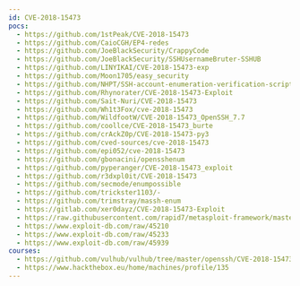 ```yaml
---
id: CVE-2018-15473
pocs:
  - https://github.com/1stPeak/CVE-2018-15473
  - https://github.com/CaioCGH/EP4-redes
  - https://github.com/JoeBlackSecurity/CrappyCode
  - https://github.com/JoeBlackSecurity/SSHUsernameBruter-SSHUB
  - https://github.com/LINYIKAI/CVE-2018-15473-exp
  - https://github.com/Moon1705/easy_security
  - https://github.com/NHPT/SSH-account-enumeration-verification-script
  - https://github.com/Rhynorater/CVE-2018-15473-Exploit
  - https://github.com/Sait-Nuri/CVE-2018-15473
  - https://github.com/Wh1t3Fox/cve-2018-15473
  - https://github.com/WildfootW/CVE-2018-15473_OpenSSH_7.7
  - https://github.com/coollce/CVE-2018-15473_burte
  - https://github.com/crAckZ0p/CVE-2018-15473-py3
  - https://github.com/cved-sources/cve-2018-15473
  - https://github.com/epi052/cve-2018-15473
  - https://github.com/gbonacini/opensshenum
  - https://github.com/pyperanger/CVE-2018-15473_exploit
  - https://github.com/r3dxpl0it/CVE-2018-15473
  - https://github.com/secmode/enumpossible
  - https://github.com/trickster1103/-
  - https://github.com/trimstray/massh-enum
  - https://gitlab.com/xer0dayz/CVE-2018-15473-Exploit
  - https://raw.githubusercontent.com/rapid7/metasploit-framework/master/modules/auxiliary/scanner/ssh/ssh_enumusers.rb
  - https://www.exploit-db.com/raw/45210
  - https://www.exploit-db.com/raw/45233
  - https://www.exploit-db.com/raw/45939
courses:
  - https://github.com/vulhub/vulhub/tree/master/openssh/CVE-2018-15473
  - https://www.hackthebox.eu/home/machines/profile/135
---
```

